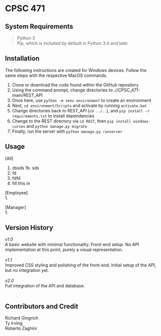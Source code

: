 # CPSC 471

## System Requirements
> Python 3 </br>
> Pip, which is included by default in Python 3.4 and later </br>

## Installation
The following instructions are created for Windows devices. Follow the same steps with the respective MacOS commands.
1. Clone or download the code found within the GitHub repository </br>
2. Using the command prompt, change directories to .//CPSC_471-main/REST_API
3. Once here, use `python -m venv environment` to create an environment
4. Next, `cd environment/Scripts` and activate by running `activate.bat`
5. Change directories back to REST_API (`cd ../..`), and `pip install -r requirements.txt` to install dependencies 
6. Change to the REST directory via `cd REST`, then `pip install windows-curses` and `python manage.py migrate`
7. Finally, run the server with `python manage.py runserver`

## Usage
\[All\] </br>

1.  dssds
  1b.  sds
2. fd
3.  fdfd
4.  fill this in

\[Employee\] </br>
1.

\[Manager\] </br>
1.

## Version History
*v1.0* <br/>
A basic website with minimal functionality. Front-end setup. No API implementation at this point, purely a visual representation.</br>
</br>
*v1.1* </br>
Improved CSS styling and polishing of the front-end. Initial setup of the API, but no integration yet.</br>
</br>
*v2.0* </br>
Full integration of the API and database.</br>
</br>


## Contributors and Credit
Richard Gingrich </br>
Ty Irving </br>
Roberto Zaghini </br>
